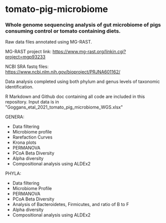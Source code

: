 # tomato-pig-microbiome
### Whole genome sequencing analysis of gut microbiome of pigs consuming control or tomato containing diets.

Raw data files annotated using MG-RAST.

MG-RAST project link: https://www.mg-rast.org/linkin.cgi?project=mgp93233

NCBI SRA fastq files: https://www.ncbi.nlm.nih.gov/bioproject/PRJNA601162/

Data analysis completed using both phylum and genus levels of taxonomic identification.


R Markdown and Github doc containing all code are included in this repository. Input data is in "Goggans_etal_2021_tomato_pig_microbiome_WGS.xlsx"


GENERA:
- Data filtering
- Microbiome profile
- Rarefaction Curves
- Krona plots
- PERMANOVA
- PCoA Beta Diversity
- Alpha diversity
- Compositional analysis using ALDEx2


PHYLA:
- Data filtering
- Microbiome Profile
- PERMANOVA
- PCoA Beta Diversity
- Analysis of Bacteroidetes, Firmicutes, and ratio of B to F
- Alpha diversity
- Compositional analysis using ALDEx2



